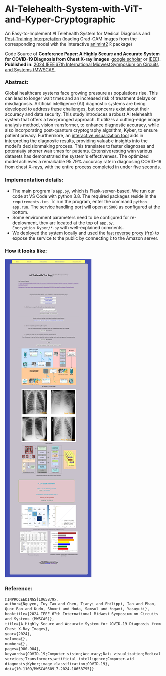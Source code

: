 # AI-Telehealth-System-with-ViT-and-Kyper-Cryptographic
An Easy-to-Implement AI Telehealth System for Medical Diagnosis and [Post-Training Interpretation](https://github.com/TyBruceChen/Animated2GradCAM) (loading Grad-CAM images from the corresponding model with the interactive [animint2](https://github.com/animint/animint2) R package) <br>

Code Source of **Conference Paper: A Highly Secure and Accurate System for COVID-19 Diagnosis from Chest X-ray Images** ([google scholar](https://scholar.google.com/citations?view_op=view_citation&hl=en&user=r2ZKGxAAAAAJ&citation_for_view=r2ZKGxAAAAAJ:d1gkVwhDpl0C) or [IEEE](https://ieeexplore.ieee.org/abstract/document/10658795)). **Published in**: [2024 IEEE 67th International Midwest Symposium on Circuits and Systems (MWSCAS)](https://ieeexplore.ieee.org/xpl/conhome/10654782/proceeding) 

### Abstract:
Global healthcare systems face growing pressure as populations rise. This can lead to longer wait times and an increased risk of treatment delays or misdiagnosis. Artificial intelligence (AI) diagnostic systems are being developed to address these challenges, but concerns exist about their accuracy and data security. This study introduces a robust AI telehealth system that offers a two-pronged approach. It utilizes a cutting-edge image analysis method, vision transformer, to enhance diagnostic accuracy, while also incorporating post-quantum cryptography algorithm, Kyber, to ensure patient privacy. Furthermore, an [interactive visualization tool](https://github.com/TyBruceChen/Animated2GradCAM) aids in interpreting the diagnostic results, providing valuable insights into the model's decisionmaking process. This translates to faster diagnoses and potentially shorter wait times for patients. Extensive testing with various datasets has demonstrated the system's effectiveness. The optimized model achieves a remarkable 95.79% accuracy rate in diagnosing COVID-19 from chest X-rays, with the entire process completed in under five seconds.

### Implementation details: 
* The main program is ```app.py```, which is Flask-server-based. We run our code at VS Code with python 3.8. The required packages reside in the ```requirements.txt```. To run the program, enter the command ```python app.run```. The service handling port will open at ```5000``` as configured at the bottom.
* Some environment parameters need to be configured for re-deployment, they are located at the top of ```app.py```, ```Encryption_Kyber/*.py``` with well-explained comments.
* We deployed the system locally and used the [fast reverse proxy (frp)](https://github.com/fatedier/frp) to expose the service to the public by connecting it to the Amazon server.

### How it looks like:

![Web App](GitHub-Pictures/AI-Telehealth-Flask-Web-App2.jpeg)

### Reference:
    @INPROCEEDINGS{10658795,
    author={Nguyen, Tuy Tan and Chen, Tianyi and Philippi, Ian and Phan, Quoc Bao and Kudo, Shunri and Huda, Samsul and Nogami, Yasuyuki},
    booktitle={2024 IEEE 67th International Midwest Symposium on Circuits and Systems (MWSCAS)}, 
    title={A Highly Secure and Accurate System for COVID-19 Diagnosis from Chest X-Ray Images}, 
    year={2024},
    volume={},
    number={},
    pages={980-984},
    keywords={COVID-19;Computer vision;Accuracy;Data visualization;Medical services;Transformers;Artificial intelligence;Computer-aid diagnosis;Kyber;image classification;COVID-19},
    doi={10.1109/MWSCAS60917.2024.10658795}}
